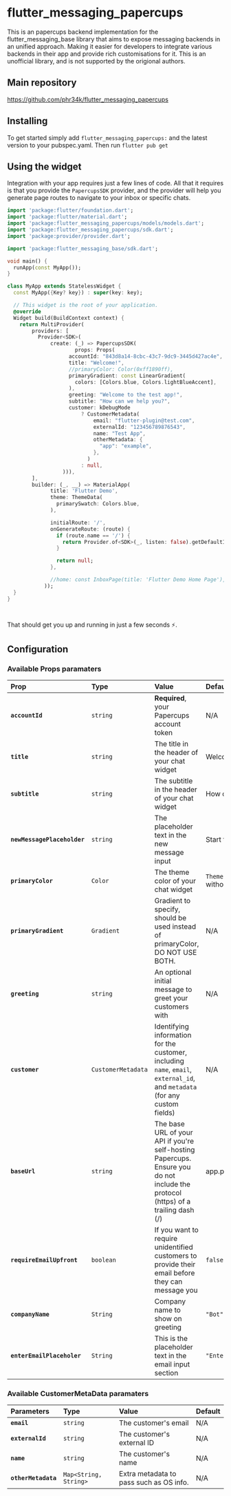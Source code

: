 # flutter_messaging_papercups

This is an papercups backend implementation for the flutter_messaging_base library that aims to expose messaging backends in an unified approach. Making it easier for developers to integrate various backends in their app and provide rich customisations for it. This is an unofficial library, and is not supported by the origional authors.

## Main repository

https://github.com/phr34k/flutter_messaging_papercups

## Installing

To get started simply add `flutter_messaging_papercups:` and the latest version to your pubspec.yaml. Then run `flutter pub get`

## Using the widget

Integration with your app requires just a few lines of code. All that it requires is that you provide the `PapercupsSDK` provider, and the provider
will help you generate page routes to navigate to your inbox or specific chats.

```Dart
import 'package:flutter/foundation.dart';
import 'package:flutter/material.dart';
import 'package:flutter_messaging_papercups/models/models.dart';
import 'package:flutter_messaging_papercups/sdk.dart';
import 'package:provider/provider.dart';

import 'package:flutter_messaging_base/sdk.dart';

void main() {
  runApp(const MyApp());
}

class MyApp extends StatelessWidget {
  const MyApp({Key? key}) : super(key: key);

  // This widget is the root of your application.
  @override
  Widget build(BuildContext context) {
    return MultiProvider(
        providers: [
          Provider<SDK>(
              create: (_) => PapercupsSDK(
                      props: Props(
                    accountId: "843d8a14-8cbc-43c7-9dc9-3445d427ac4e",
                    title: "Welcome!",
                    //primaryColor: Color(0xff1890ff),
                    primaryGradient: const LinearGradient(
                      colors: [Colors.blue, Colors.lightBlueAccent],
                    ),
                    greeting: "Welcome to the test app!",
                    subtitle: "How can we help you?",
                    customer: kDebugMode
                        ? CustomerMetadata(
                            email: "flutter-plugin@test.com",
                            externalId: "123456789876543",
                            name: "Test App",
                            otherMetadata: {
                              "app": "example",
                            },
                          )
                        : null,
                  ))),
        ],
        builder: (_, __) => MaterialApp(
              title: 'Flutter Demo',
              theme: ThemeData(
                primarySwatch: Colors.blue,
              ),

              initialRoute: '/',
              onGenerateRoute: (route) {
                if (route.name == '/') {
                  return Provider.of<SDK>(_, listen: false).getDefaultInboxUI();
                }

                return null;
              },

              //home: const InboxPage(title: 'Flutter Demo Home Page'),
            ));
  }
}

    
```
That should get you up and running in just a few seconds ⚡️.

## Configuration

### Available Props paramaters
| Prop | Type | Value | Default |
| :--- | :--- | :----- | :------ |
| **`accountId`** | `string` | **Required**, your Papercups account token | N/A |
| **`title`** | `string` | The title in the header of your chat widget | Welcome! |
| **`subtitle`** | `string` | The subtitle in the header of your chat widget | How can we help you? |
| **`newMessagePlaceholder`** | `string` | The placeholder text in the new message input | Start typing... |
| **`primaryColor`** | `Color` | The theme color of your chat widget | `Theme.of(context).primaryColor` without alpha |
| **`primaryGradient`** | `Gradient` | Gradient to specify, should be used instead of primaryColor, DO NOT USE BOTH. | N/A |
| **`greeting`** | `string` | An optional initial message to greet your customers with | N/A |
| **`customer`** | `CustomerMetadata` | Identifying information for the customer, including `name`, `email`, `external_id`, and `metadata` (for any custom fields) | N/A |
| **`baseUrl`** | `string` | The base URL of your API if you're self-hosting Papercups. Ensure you do not include the protocol (https) of a trailing dash (/) | app.papercups.io |
| **`requireEmailUpfront`** | `boolean` | If you want to require unidentified customers to provide their email before they can message you | `false` |
| **`companyName`** | `String` | Company name to show on greeting | `"Bot"` |
| **`enterEmailPlaceholer`** | `String` | This is the placeholder text in the email input section | `"Enter your email"` |

### Available CustomerMetaData paramaters
| Parameters | Type | Value | Default |
| :--- | :--- | :----- | :------ |
| **`email`** | `string` | The customer's email| N/A |
| **`externalId`** | `string` | The customer's external ID | N/A |
| **`name`** | `string` | The customer's name | N/A |
| **`otherMetadata`** | `Map<String, String>` | Extra metadata to pass such as OS info. | N/A |


